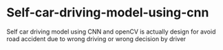 # Self-car-driving-model-using-cnn
Self car driving model using CNN and openCV is actually design for avoid road accident due to wrong driving or wrong decision by driver   
